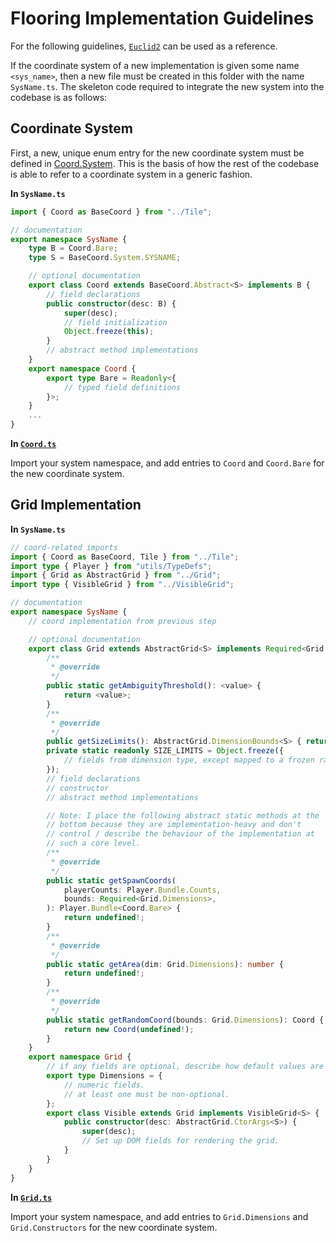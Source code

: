 
# Flooring Implementation Guidelines

For the following guidelines, [`Euclid2`](./Euclid2.ts) can be used as a reference.

If the coordinate system of a new implementation is given some name `<sys_name>`, then a new file must be created in this folder with the name `SysName.ts`. The skeleton code required to integrate the new system into the codebase is as follows:

## Coordinate System

First, a new, unique enum entry for the new coordinate system must be defined in [Coord.System](../Coord.ts). This is the basis of how the rest of the codebase is able to refer to a coordinate system in a generic fashion.

**In `SysName.ts`**

```typescript
import { Coord as BaseCoord } from "../Tile";

// documentation
export namespace SysName {
    type B = Coord.Bare;
    type S = BaseCoord.System.SYSNAME;

    // optional documentation
    export class Coord extends BaseCoord.Abstract<S> implements B {
        // field declarations
        public constructor(desc: B) {
            super(desc);
            // field initialization
            Object.freeze(this);
        }
        // abstract method implementations
    }
    export namespace Coord {
        export type Bare = Readonly<{
            // typed field definitions
        }>;
    }
    ...
}
```

**In [`Coord.ts`](../Coord.ts)**

Import your system namespace, and add entries to `Coord` and `Coord.Bare` for the new coordinate system.

## Grid Implementation

**In `SysName.ts`**

```typescript
// coord-related imports
import { Coord as BaseCoord, Tile } from "../Tile";
import type { Player } from "utils/TypeDefs";
import { Grid as AbstractGrid } from "../Grid";
import type { VisibleGrid } from "../VisibleGrid";

// documentation
export namespace SysName {
    // coord implementation from previous step

    // optional documentation
    export class Grid extends AbstractGrid<S> implements Required<Grid.Dimensions> {
        /**
         * @override
         */
        public static getAmbiguityThreshold(): <value> {
            return <value>;
        }
        /**
         * @override
         */
        public getSizeLimits(): AbstractGrid.DimensionBounds<S> { return this.SIZE_LIMITS; }
        private static readonly SIZE_LIMITS = Object.freeze({
            // fields from dimension type, except mapped to a frozen range description.
        });
        // field declarations
        // constructor
        // abstract method implementations

        // Note: I place the following abstract static methods at the
        // bottom because they are implementation-heavy and don't
        // control / describe the behaviour of the implementation at
        // such a core level.
        /**
         * @override
         */
        public static getSpawnCoords(
            playerCounts: Player.Bundle.Counts,
            bounds: Required<Grid.Dimensions>,
        ): Player.Bundle<Coord.Bare> {
            return undefined!;
        }
        /**
         * @override
         */
        public static getArea(dim: Grid.Dimensions): number {
            return undefined!;
        }
        /**
         * @override
         */
        public static getRandomCoord(bounds: Grid.Dimensions): Coord {
            return new Coord(undefined!);
        }
    }
    export namespace Grid {
        // if any fields are optional, describe how default values are chosen here.
        export type Dimensions = {
            // numeric fields.
            // at least one must be non-optional.
        };
        export class Visible extends Grid implements VisibleGrid<S> {
            public constructor(desc: AbstractGrid.CtorArgs<S>) {
                super(desc);
                // Set up DOM fields for rendering the grid.
            }
        }
    }
}
```

**In [`Grid.ts`](../Grid.ts)**

Import your system namespace, and add entries to `Grid.Dimensions` and `Grid.Constructors` for the new coordinate system.
